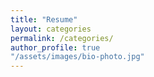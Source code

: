 ```yaml
---
title: "Resume"
layout: categories
permalink: /categories/
author_profile: true
"/assets/images/bio-photo.jpg"
---
```

